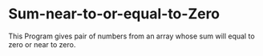 # Sum-near-to-or-equal-to-Zero
This Program gives pair of numbers from an array whose sum will equal to zero or near to zero.

